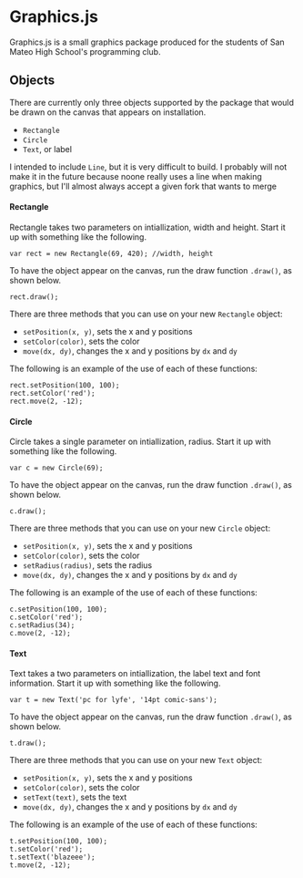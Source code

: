 # Graphics.js

Graphics.js is a small graphics package produced for the students of San Mateo High School's programming club.

## Objects
There are currently only three objects supported by the package that would be drawn on the canvas that appears on installation.
- `Rectangle`
- `Circle`
- `Text`, or label

I intended to include `Line`, but it is very difficult to build. I probably will not make it in the future because noone really uses a line when making graphics, but I'll almost always accept a given fork that wants to merge

#### Rectangle
Rectangle takes two parameters on intiallization, width and height. Start it up with something like the following.
```
var rect = new Rectangle(69, 420); //width, height
```
To have the object appear on the canvas, run the draw function `.draw()`, as shown below.
```
rect.draw();
```
There are three methods that you can use on your new `Rectangle` object:
- `setPosition(x, y)`, sets the x and y positions
- `setColor(color)`, sets the color
- `move(dx, dy)`, changes the x and y positions by `dx` and `dy`

The following is an example of the use of each of these functions:
```
rect.setPosition(100, 100);
rect.setColor('red');
rect.move(2, -12);
```

#### Circle
Circle takes a single parameter on intiallization, radius. Start it up with something like the following.
```
var c = new Circle(69);
```
To have the object appear on the canvas, run the draw function `.draw()`, as shown below.
```
c.draw();
```
There are three methods that you can use on your new `Circle` object:
- `setPosition(x, y)`, sets the x and y positions
- `setColor(color)`, sets the color
- `setRadius(radius)`, sets the radius
- `move(dx, dy)`, changes the x and y positions by `dx` and `dy`

The following is an example of the use of each of these functions:
```
c.setPosition(100, 100);
c.setColor('red');
c.setRadius(34);
c.move(2, -12);
```

#### Text
Text takes a two parameters on intiallization, the label text and font information. Start it up with something like the following.
```
var t = new Text('pc for lyfe', '14pt comic-sans');
```
To have the object appear on the canvas, run the draw function `.draw()`, as shown below.
```
t.draw();
```
There are three methods that you can use on your new `Text` object:
- `setPosition(x, y)`, sets the x and y positions
- `setColor(color)`, sets the color
- `setText(text)`, sets the text
- `move(dx, dy)`, changes the x and y positions by `dx` and `dy`

The following is an example of the use of each of these functions:
```
t.setPosition(100, 100);
t.setColor('red');
t.setText('blazeee');
t.move(2, -12);
```